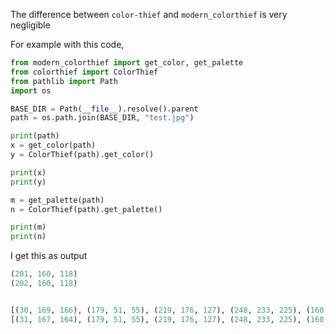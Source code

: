 The difference between `color-thief` and `modern_colorthief` is very negligible

For example with this code,

```python
from modern_colorthief import get_color, get_palette
from colorthief import ColorThief
from pathlib import Path
import os

BASE_DIR = Path(__file__).resolve().parent
path = os.path.join(BASE_DIR, "test.jpg")

print(path)
x = get_color(path)
y = ColorThief(path).get_color()

print(x)
print(y)

m = get_palette(path)
n = ColorThief(path).get_palette()

print(m)
print(n)
```

I get this as output

```python
(201, 160, 118)
(202, 160, 118)


[(30, 169, 166), (179, 51, 55), (219, 176, 127), (248, 233, 225), (160, 98, 87), (63, 47, 42), (131, 163, 107), (179, 119, 52), (237, 220, 155)]
[(31, 167, 164), (179, 51, 55), (219, 176, 127), (248, 233, 225), (160, 98, 87), (62, 44, 38), (131, 162, 106), (178, 118, 51), (242, 220, 157)]
```
